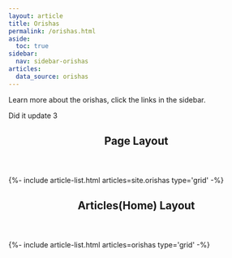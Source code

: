 ```yaml
---
layout: article
title: Orishas
permalink: /orishas.html
aside:
  toc: true
sidebar:
  nav: sidebar-orishas
articles:
  data_source: orishas
---
```



Learn more about the orishas, click the links in the sidebar.

Did it update 3

<div class="layout--articles">
  <section class="my-5">
    <header><h2 id="page-layout">Page Layout</h2></header>
    {%- include article-list.html articles=site.orishas type='grid' -%}
  </section>

  <section class="my-5">
    <header><h2 id="articles-layout">Articles(Home) Layout</h2></header>
    {%- include article-list.html articles=orishas type='grid' -%}
  </section>

</div>
